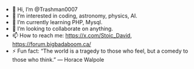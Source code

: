 - 👋 Hi, I’m @Trashman0007
- 👀 I’m interested in coding, astronomy, physics, AI.
- 🌱 I’m currently learning PHP, Mysql.
- 💞️ I’m looking to collaborate on anything.
- 📫 How to reach me: https://x.com/Stoic_David, https://forum.bigbadaboom.ca/
- ⚡ Fun fact: “The world is a tragedy to those who feel, but a comedy to those who think.” ― Horace Walpole

<!---
Trashman0007/Trashman0007 is a ✨ special ✨ repository because its `README.md` (this file) appears on your GitHub profile.
You can click the Preview link to take a look at your changes.
--->
